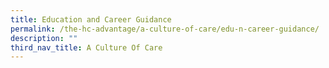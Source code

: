 ```yaml
---
title: Education and Career Guidance
permalink: /the-hc-advantage/a-culture-of-care/edu-n-career-guidance/
description: ""
third_nav_title: A Culture Of Care
---
```

